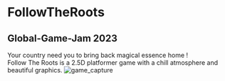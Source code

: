 # FollowTheRoots
 Global-Game-Jam 2023
 ---
 Your country need you to bring back magical essence home !  
 Follow The Roots is a 2.5D platformer game with a chill atmosphere and beautiful graphics.
![game_capture](https://user-images.githubusercontent.com/42516894/216831842-a0831fb0-aa80-4ea7-9a6c-837a8c2bef0e.png)
